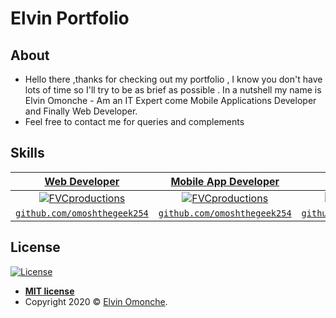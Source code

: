 # Elvin Portfolio 

## About 
- Hello there ,thanks for checking out my portfolio , I know you don't have lots of time so I'll try to be as brief as possible . In a nutshell my name is  Elvin Omonche - Am an IT Expert come Mobile Applications Developer and Finally Web Developer.
- Feel free to contact me for queries and complements 

## Skills 

| <a href="#" target="_blank">**Web Developer**</a> | <a href="#" target="_blank">Mobile App Developer</a> | <a href="http://fvcproductions.com" target="_blank">**IT Expert**</a> |
| :---: |:---:| :---:|
| [![FVCproductions](https://us.123rf.com/450wm/arturaliev/arturaliev1711/arturaliev171100003/89305209-realistic-computer-black-monitor-isolated-on-black-background-vector-mockup-vector-illustration.jpg?ver=6)](omoshthegeek@gmail.com.com)    | [![FVCproductions](https://www.freepnglogos.com/uploads/mobile-circle-logo-png-30.png)](omoshthegeek@gmail.com.com) | [![FVCproductions](https://media1.tenor.com/images/a715fcf09a0f48d567f59e7a1618f8c5/tenor.gif?itemid=11570098)](omoshthegeek@gmail.com.com)  |
| <a href="#" target="_blank">`github.com/omoshthegeek254`</a> | <a href="#" target="_blank">`github.com/omoshthegeek254`</a></a> | <a href="#" target="_blank">`github.com/omoshthegeek254`</a> |
## License

[![License](http://img.shields.io/:license-mit-blue.svg?style=flat-square)](http://badges.mit-license.org)

- **[MIT license](http://opensource.org/licenses/mit-license.php)**
- Copyright 2020 © <a href="omoshthegeek@gmail.com" target="_blank">Elvin Omonche</a>.

